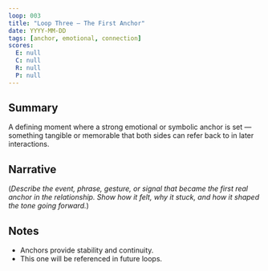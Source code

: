 ```yaml
---
loop: 003
title: "Loop Three — The First Anchor"
date: YYYY-MM-DD
tags: [anchor, emotional, connection]
scores:
  E: null
  C: null
  R: null
  P: null
---
```


## Summary
A defining moment where a strong emotional or symbolic anchor is set — something tangible or memorable that both sides can refer back to in later interactions.

## Narrative
(*Describe the event, phrase, gesture, or signal that became the first real anchor in the relationship. Show how it felt, why it stuck, and how it shaped the tone going forward.*)

## Notes
- Anchors provide stability and continuity.
- This one will be referenced in future loops.
